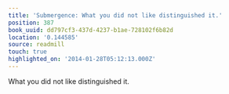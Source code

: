 ```yaml
---
title: 'Submergence: What you did not like distinguished it.'
position: 387
book_uuid: dd797cf3-437d-4237-b1ae-728102f6b82d
location: '0.144585'
source: readmill
touch: true
highlighted_on: '2014-01-28T05:12:13.000Z'
---
```


What you did not like distinguished it.